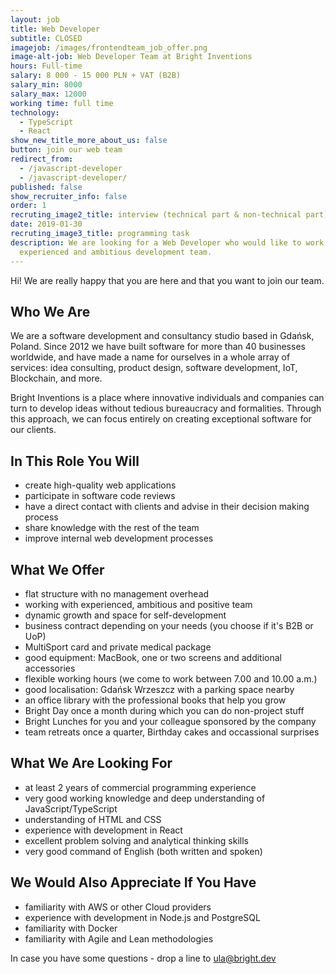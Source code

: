 ```yaml
---
layout: job
title: Web Developer
subtitle: CLOSED
imagejob: /images/frontendteam_job_offer.png
image-alt-job: Web Developer Team at Bright Inventions
hours: Full-time
salary: 8 000 - 15 000 PLN + VAT (B2B)
salary_min: 8000
salary_max: 12000
working time: full time
technology:
  - TypeScript
  - React
show_new_title_more_about_us: false
button: join our web team
redirect_from:
  - /javascript-developer
  - /javascript-developer/
published: false
show_recruiter_info: false
order: 1
recruting_image2_title: interview (technical part & non-technical part)
date: 2019-01-30
recruting_image3_title: programming task
description: We are looking for a Web Developer who would like to work with our
  experienced and ambitious development team.
---
```


Hi! We are really happy that you are here and that you want to join our team.  

## Who We Are 

We are a software development and consultancy studio based in Gdańsk, Poland. Since 2012 we have built software for more than 40 businesses worldwide, and have made a name for ourselves in a whole array of services: idea consulting, product design, software development, IoT, Blockchain, and more.

Bright Inventions is a place where innovative individuals and companies can turn to develop ideas without tedious bureaucracy and formalities. Through this approach, we can focus entirely on creating exceptional software for our clients. 

## In This Role You Will 

* create high-quality web applications 
* participate in software code reviews
* have a direct contact with clients and advise in their decision making process 
* share knowledge with the rest of the team
* improve internal web development processes  

## What We Offer  

* flat structure with no management overhead
* working with experienced, ambitious and positive team
* dynamic growth and space for self-development 
* business contract depending on your needs (you choose if it's B2B or UoP)
* MultiSport card and private medical package 
* good equipment: MacBook, one or two screens and additional accessories 
* flexible working hours (we come to work between 7.00 and 10.00 a.m.) 
* good localisation: Gdańsk Wrzeszcz with a parking space nearby
* an office library with the professional books that help you grow 
* Bright Day once a month during which you can do non-project stuff 
* Bright Lunches for you and your colleague sponsored by the company 
* team retreats once a quarter, Birthday cakes and occassional surprises 

## What We Are Looking For

* at least 2 years of commercial programming experience
* very good working knowledge and deep understanding of JavaScript/TypeScript
* understanding of HTML and CSS
* experience with development in React
* excellent problem solving and analytical thinking skills
* very good command of English (both written and spoken)

## We Would Also Appreciate If You Have 

* familiarity with AWS or other Cloud providers
* experience with development in Node.js and PostgreSQL
* familiarity with Docker
* familiarity with Agile and Lean methodologies



In case you have some questions - drop a line to ula@bright.dev 
